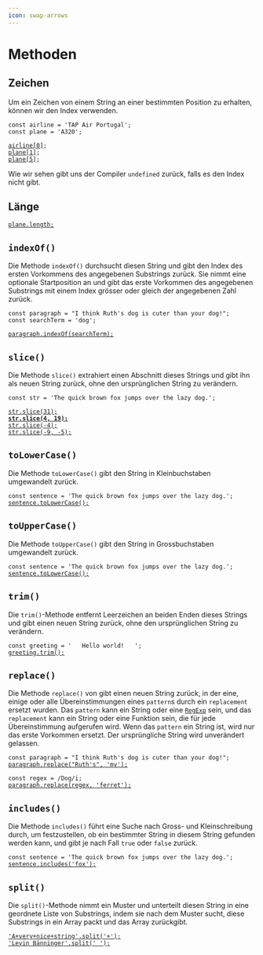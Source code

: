 ```yaml
---
icon: swap-arrows
---
```


# Methoden

## Zeichen

Um ein Zeichen von einem String an einer bestimmten Position zu erhalten, können wir den Index verwenden.

<pre class="language-javascript"><code class="lang-javascript">const airline = 'TAP Air Portugal';
const plane = 'A320';

<a data-footnote-ref href="#user-content-fn-1">airline[0]</a>;
<a data-footnote-ref href="#user-content-fn-2">plane[1]</a>;
<a data-footnote-ref href="#user-content-fn-3">plane[5]</a>;
</code></pre>

Wie wir sehen gibt uns der Compiler `undefined` zurück, falls es den Index nicht gibt.

## Länge

<pre><code><a data-footnote-ref href="#user-content-fn-4">plane.length;</a>
</code></pre>

## `indexOf()`

Die Methode `indexOf()` durchsucht diesen String und gibt den Index des ersten Vorkommens des angegebenen Substrings zurück. Sie nimmt eine optionale Startposition an und gibt das erste Vorkommen des angegebenen Substrings mit einem Index grösser oder gleich der angegebenen Zahl zurück.

<pre class="language-javascript"><code class="lang-javascript">const paragraph = "I think Ruth's dog is cuter than your dog!";
const searchTerm = 'dog';

<a data-footnote-ref href="#user-content-fn-5">paragraph.indexOf(searchTerm);</a>
</code></pre>

## `slice()`

Die Methode `slice()` extrahiert einen Abschnitt dieses Strings und gibt ihn als neuen String zurück, ohne den ursprünglichen String zu verändern.

<pre class="language-javascript"><code class="lang-javascript">const str = 'The quick brown fox jumps over the lazy dog.';

<a data-footnote-ref href="#user-content-fn-6">str.slice(31);</a>
<strong><a data-footnote-ref href="#user-content-fn-7">str.slice(4, 19);</a>
</strong><a data-footnote-ref href="#user-content-fn-8">str.slice(-4);</a>
<a data-footnote-ref href="#user-content-fn-9">str.slice(-9, -5);</a>
</code></pre>

## `toLowerCase()`

Die Methode `toLowerCase()` gibt den String in Kleinbuchstaben umgewandelt zurück.

<pre class="language-javascript"><code class="lang-javascript">const sentence = 'The quick brown fox jumps over the lazy dog.';
<a data-footnote-ref href="#user-content-fn-10">sentence.toLowerCase();</a>
</code></pre>

## `toUpperCase()`

Die Methode `toUpperCase()` gibt den String in Grossbuchstaben umgewandelt zurück.

<pre class="language-javascript"><code class="lang-javascript">const sentence = 'The quick brown fox jumps over the lazy dog.';
<a data-footnote-ref href="#user-content-fn-11">sentence.toLowerCase();</a>
</code></pre>

## `trim()`

Die `trim()`-Methode entfernt Leerzeichen an beiden Enden dieses Strings und gibt einen neuen String zurück, ohne den ursprünglichen String zu verändern.

<pre class="language-javascript"><code class="lang-javascript">const greeting = '   Hello world!   ';
<a data-footnote-ref href="#user-content-fn-12">greeting.trim();</a>
</code></pre>

## `replace()`

Die Methode `replace()` von gibt einen neuen String zurück, in der eine, einige oder alle Übereinstimmungen eines `pattern`s durch ein `replacement` ersetzt wurden. Das `pattern` kann ein String oder eine [`RegExp`](https://developer.mozilla.org/en-US/docs/Web/JavaScript/Reference/Global_Objects/RegExp) sein, und das `replacement` kann ein String oder eine Funktion sein, die für jede Übereinstimmung aufgerufen wird. Wenn das `pattern` ein String ist, wird nur das erste Vorkommen ersetzt. Der ursprüngliche String wird unverändert gelassen.

<pre class="language-javascript"><code class="lang-javascript">const paragraph = "I think Ruth's dog is cuter than your dog!";
<a data-footnote-ref href="#user-content-fn-13">paragraph.replace("Ruth's", 'my');</a>

const regex = /Dog/i;
<a data-footnote-ref href="#user-content-fn-14">paragraph.replace(regex, 'ferret');</a>
</code></pre>

## `includes()`

Die Methode `includes()` führt eine Suche nach Gross- und Kleinschreibung durch, um festzustellen, ob ein bestimmter String in diesem String gefunden werden kann, und gibt je nach Fall `true` oder `false` zurück.

<pre class="language-javascript"><code class="lang-javascript">const sentence = 'The quick brown fox jumps over the lazy dog.';
<a data-footnote-ref href="#user-content-fn-15">sentence.includes('fox');</a>
</code></pre>

## `split()`

Die `split()`-Methode nimmt ein Muster und unterteilt diesen String in eine geordnete Liste von Substrings, indem sie nach dem Muster sucht, diese Substrings in ein Array packt und das Array zurückgibt.

<pre class="language-javascript"><code class="lang-javascript"><a data-footnote-ref href="#user-content-fn-16">'A+very+nice+string'.split('+');</a>
<a data-footnote-ref href="#user-content-fn-17">'Levin Bänninger'.split(' ');</a>
</code></pre>

[^1]: T

[^2]: 3

[^3]: `undefined`

[^4]: 4

[^5]: 15

[^6]: the lazy dog.

[^7]: quick brown fox

[^8]: dog.

[^9]: lazy

[^10]: the quick brown fox jumps over the lazy dog.

[^11]: THE QUICK BROWN FOX JUMPS OVER THE LAZY DOG.

[^12]: Hello world!

[^13]: I think my dog is cuter than your dog!

[^14]: I think Ruth's ferret is cuter than your dog!

[^15]: `true`

[^16]: `["A", "very", "nice", "string"]`

[^17]: `["Levin", "Bänninger"]`

